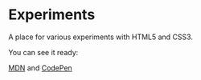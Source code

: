 Experiments
===========

A place for various experiments with HTML5 and CSS3.

You can see it ready:

[MDN](https://developer.mozilla.org/pt-BR/profiles/brendomaciel) and [CodePen](http://codepen.io/brendomaciel)